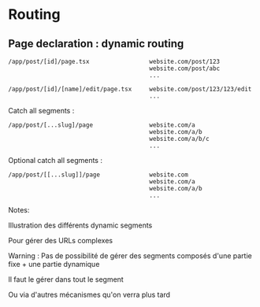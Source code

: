 <!-- .slide: class="two-column with-code" -->

# Routing

## Page declaration : dynamic routing

```
/app/post/[id]/page.tsx                 website.com/post/123
                                        website.com/post/abc
                                        ...

/app/post/[id]/[name]/edit/page.tsx     website.com/post/123/123/edit
                                        ...
```

<div>
Catch all segments :

```
/app/post/[...slug]/page                website.com/a
                                        website.com/a/b
                                        website.com/a/b/c
                                        ...
```

</div>

<!-- .element: class="fragment" data-fragment-index="1"-->

<div>

Optional catch all segments :

```
/app/post/[[...slug]]/page              website.com
                                        website.com/a
                                        website.com/a/b
                                        ...
```

</div>

<!-- .element: class="fragment" data-fragment-index="2"-->

Notes:

Illustration des différents dynamic segments

Pour gérer des URLs complexes

Warning : Pas de possibilité de gérer des segments composés d'une partie fixe + une partie dynamique

Il faut le gérer dans tout le segment

Ou via d'autres mécanismes qu'on verra plus tard
